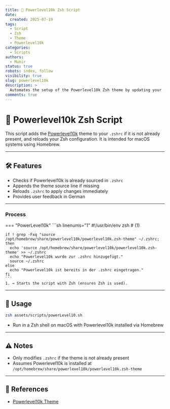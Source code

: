 ```yaml
---
title: 🎨 Powerlevel10k Zsh Script
date:
  created: 2025-07-19
tags:
  - Script
  - Zsh
  - Theme
  - Powerlevel10k
categories:
  - Scripts
authors:
  - Munir
status: true
robots: index, follow
visibility: true
slug: powerlevel10k
description: >
  Automates the setup of the Powerlevel10k Zsh theme by updating your .zshrc.
comments: true
---
```


# 🎨 Powerlevel10k Zsh Script

This script adds the [Powerlevel10k](https://github.com/romkatv/powerlevel10k) theme to your `.zshrc` if it is not already present, and reloads your Zsh configuration. It is intended for macOS systems using Homebrew.

<!-- more -->

---

## 🛠️ Features
- Checks if Powerlevel10k is already sourced in `.zshrc`
- Appends the theme source line if missing
- Reloads `.zshrc` to apply changes immediately
- Provides user feedback in German

---

### Process

=== "PowerLevel10k"
    ```sh linenums="1"
    #!/usr/bin/env zsh # (1)

    if ! grep -Fxq "source /opt/homebrew/share/powerlevel10k/powerlevel10k.zsh-theme" ~/.zshrc; then
      echo 'source /opt/homebrew/share/powerlevel10k/powerlevel10k.zsh-theme' >> ~/.zshrc
      echo "Powerlevel10k wurde zur .zshrc hinzugefügt."
      source ~/.zshrc
    else
      echo "Powerlevel10k ist bereits in der .zshrc eingetragen."
    fi
    ```
    1. → Starts the script with Zsh (ensures Zsh is used).

---

## 🚀 Usage

```bash
zsh assets/scripts/powerLevel10.sh
```

- Run in a Zsh shell on macOS with Powerlevel10k installed via Homebrew

---

## ⚠️ Notes
- Only modifies `.zshrc` if the theme is not already present
- Assumes Powerlevel10k is installed at `/opt/homebrew/share/powerlevel10k/powerlevel10k.zsh-theme`

---

## 🔗 References
- [Powerlevel10k Theme](https://github.com/romkatv/powerlevel10k) 
